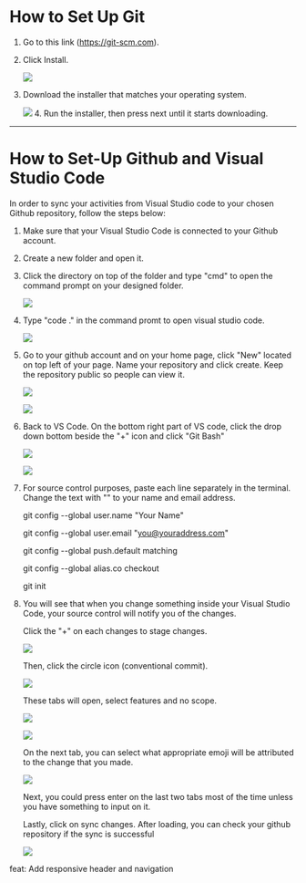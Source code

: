 # How to Set Up Git

1. Go to this link (https://git-scm.com).
2. Click Install.

    ![](<pictures/click install.png>)
3. Download the installer that matches your operating system.

    ![](pictures/Installer.png)
    4. Run the installer, then press next until it starts downloading.

---

# How to Set-Up Github and Visual Studio Code

In order to sync your activities from Visual Studio code to your chosen Github repository, follow the steps below:

1. Make sure that your Visual Studio Code is connected to your Github account.
2. Create a new folder and open it.
3. Click the directory on top of the folder and type "cmd" to open the command prompt on your designed folder.

    ![](pictures/cmd.png)
4. Type "code ." in the command promt to open visual studio code.

    ![](pictures/command%20prompt.png)

5. Go to your github account and on your home page, click "New" located on top left of your page. Name your repository and click create. Keep the repository public so people can view it.

    ![](pictures/new.png)

   ![](<pictures/create repository.png>)

6. Back to VS Code. On the bottom right part of VS code, click the drop down bottom beside the "+" icon and click "Git Bash"

    ![](/pictures/+%20Icon.png)

    ![](/pictures/git%20bash.png)

7. For source control purposes, paste each line separately in the terminal. Change the text with "" to your name and email address.

    git config --global user.name "Your Name"

    git config --global user.email "you@youraddress.com"

    git config --global push.default matching

    git config --global alias.co checkout

    git init

8. You will see that when you change something inside your Visual Studio Code, your source control will notify you of the changes.

    Click the "+" on each changes to stage changes.
    
    ![](pictures/source%20control.png)

    Then, click the circle icon (conventional commit).

    ![](pictures/conventional%20commit.png)

    These tabs will open, select features and no scope.

    ![](pictures/feat.png)

    ![](pictures/noscope.png)

    On the next tab, you can select what appropriate emoji will be attributed to the change that you made.

    ![](pictures/emoji.png)

    Next, you could press enter on the last two tabs most of the time unless you have something to input on it.

    Lastly, click on sync changes. After loading, you can check your github repository if the sync is successful

    ![](pictures/sync%20changes.png)
    
 feat: Add responsive header and navigation